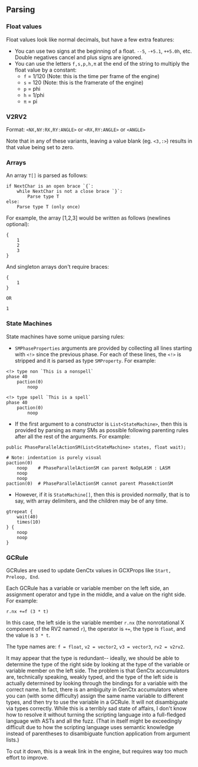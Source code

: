 ## Parsing

### Float values

Float values look like normal decimals, but have a few extra features:

- You can use two signs at the beginning of a float. `--5`, `-+5.1`, `++5.0h`, etc. Double negatives cancel and plus signs are ignored.
- You can use the letters `f,s,p,h,π` at the end of the string to multiply the float value by a constant:
  - `f` = 1/120 (Note: this is the time per frame of the engine)
  - `s` = 120 (Note: this is the framerate of the engine)
  - `p` = phi
  - `h` = 1/phi
  - `π` = pi

### V2RV2

Format: `<NX,NY:RX,RY:ANGLE>` or `<RX,RY:ANGLE>` or `<ANGLE>`

Note that in any of these variants, leaving a value blank (eg. `<3,:>`) results in that value being set to zero.

### Arrays

An array `T[]` is parsed as follows:

```
if NextChar is an open brace `{`:
	while NextChar is not a close brace `}`:
		Parse type T
else:
	Parse type T (only once)
```

For example, the array [1,2,3] would be written as follows (newlines optional):

```
{
	1
	2
	3
}
```

And singleton arrays don't require braces:

```
{
	1
}

OR

1
```

### State Machines

State machines have some unique parsing rules:

- `SMPhaseProperties` arguments are provided by collecting all lines starting with `<!>` since the previous phase. For each of these lines, the `<!>` is stripped and it is parsed as type `SMProperty`. For example:

```
<!> type non `This is a nonspell`
phase 40
	paction(0)
		noop

<!> type spell `This is a spell`
phase 40
	paction(0)
		noop
```

- If the first argument to a constructor is `List<StateMachine>`, then this is provided by parsing as many SMs as possible following parenting rules after all the rest of the arguments. For example:

```
public PhaseParallelActionSM(List<StateMachine> states, float wait);

# Note: indentation is purely visual
paction(0)
	noop	# PhaseParallelActionSM can parent NoOpLASM : LASM
	noop
	noop
paction(0)	# PhaseParallelActionSM cannot parent PhaseActionSM
```

- However, if it is `StateMachine[]`, then this is provided *normally*, that is to say, with array delimiters, and the children may be of any time.

```
gtrepeat {
	wait(40)
	times(10)
} {
	noop
	noop
}
```

### GCRule

GCRules are used to update GenCtx values in GCXProps like `Start, Preloop, End`. 

Each GCRule has a variable or variable member on the left side, an assignment operator and type in the middle, and a value on the right side. For example:

`r.nx +=f (3 * t)`

In this case, the left side is the variable member `r.nx` (the nonrotational X component of the RV2 named `r`), the operator is `+=`, the type is `float`, and the value is `3 * t`. 

The type names are: `f = float`, `v2 = vector2`, `v3 = vector3`, `rv2 = v2rv2`. 

It may appear that the type is redundant-- ideally, we should be able to determine the type of the right side by looking at the type of the variable or variable member on the left side. The problem is that GenCtx accumulators are, technically speaking, weakly typed, and the type of the left side is actually determined by looking through the bindings for a variable with the correct name. In fact, there is an ambiguity in GenCtx accumulators where you can (with some difficulty) assign the same name variable to different types, and then try to use the variable in a GCRule. It will not disambiguate via types correctly. While this is a terribly sad state of affairs, I don't know how to resolve it without turning the scripting language into a full-fledged language with ASTs and all the fuzz. (That in itself might be exceedingly difficult due to how the scripting language uses semantic knowledge instead of parentheses to disambiguate function application from argument lists.) 

To cut it down, this is a weak link in the engine, but requires way too much effort to improve.


